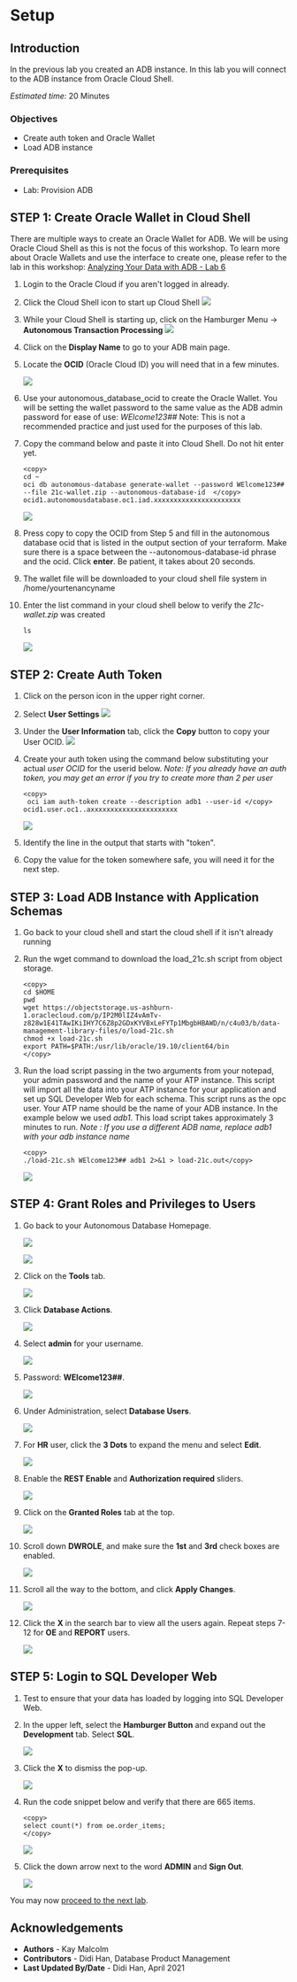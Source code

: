 # Setup

## Introduction
In the previous lab you created an ADB instance.  In this lab you will connect to the ADB instance from Oracle Cloud Shell.

*Estimated time:* 20 Minutes

### Objectives
- Create auth token and Oracle Wallet 
- Load ADB instance

### Prerequisites
- Lab: Provision ADB

## **STEP 1:** Create Oracle Wallet in Cloud Shell
There are multiple ways to create an Oracle Wallet for ADB.  We will be using Oracle Cloud Shell as this is not the focus of this workshop.  To learn more about Oracle Wallets and use the interface to create one, please refer to the lab in this workshop: [Analyzing Your Data with ADB - Lab 6](https://apexapps.oracle.com/pls/apex/dbpm/r/livelabs/view-workshop?p180_id=553)

1.  Login to the Oracle Cloud if you aren't logged in already.
   
2.  Click the Cloud Shell icon to start up Cloud Shell
      ![](./images/cloud-shell.png " ")
3.  While your Cloud Shell is starting up, click on the Hamburger Menu -> **Autonomous Transaction Processing** 
      ![](./images/select-atp.png " ")

4.  Click on the **Display Name** to go to your ADB main page.
   
5.  Locate the **OCID** (Oracle Cloud ID) you will need that in a few minutes. 

      ![](./images/locate-ocid.png " ")

6.  Use your autonomous\_database\_ocid to create the Oracle Wallet. You will be setting the wallet password to the same value as the ADB admin password for ease of use: *WElcome123##* Note: This is not a recommended practice and just used for the purposes of this lab. 
7.  Copy the command below and paste it into Cloud Shell.  Do not hit enter yet.  

      ````
      <copy>
      cd ~
      oci db autonomous-database generate-wallet --password WElcome123## --file 21c-wallet.zip --autonomous-database-id  </copy> ocid1.autonomousdatabase.oc1.iad.xxxxxxxxxxxxxxxxxxxxxx
      ````

      ![](./images/wallet.png " ")

8.  Press copy to copy the OCID from Step 5 and fill in the autonomous database ocid that is listed in the output section of your terraform.  Make sure there is a space between the --autonomous-database-id phrase and the ocid.  Click **enter**.  Be patient, it takes about 20 seconds.

9.  The wallet file will be downloaded to your cloud shell file system in /home/yourtenancyname

10. Enter the list command in your cloud shell below to verify the *21c-wallet.zip* was created
   
      ````
      ls
      ````
      ![](./images/21cwallet.png " ")

## **STEP 2:** Create Auth Token

1.  Click on the person icon in the upper right corner.
2.  Select **User Settings**
      ![](./images/select-user.png " ")

3.  Under the **User Information** tab, click the **Copy** button to copy your User OCID.
      ![](./images/copy-user-ocid.png " ")

4.  Create your auth token using the command below substituting your actual *user OCID* for the userid below.  *Note: If you already have an auth token, you may get an error if you try to create more than 2 per user*
   
      ````
      <copy>
       oci iam auth-token create --description adb1 --user-id </copy> ocid1.user.oc1..axxxxxxxxxxxxxxxxxxxxxx
      ````
      ![](./images/token.png " ")

5.  Identify the line in the output that starts with "token".
6.  Copy the value for the token somewhere safe, you will need it for the next step.


## **STEP 3:**  Load ADB Instance with Application Schemas
1. Go back to your cloud shell and start the cloud shell if it isn't already running
   
2. Run the wget command to download the load_21c.sh script from object storage.

      ````
      <copy>
      cd $HOME
      pwd
      wget https://objectstorage.us-ashburn-1.oraclecloud.com/p/IP2M0lIZ4vAmTv-z828w1E41TAwIKiIHY7C6Z8p2GDxKYVBxLeFYTp1MbgbHBAWD/n/c4u03/b/data-management-library-files/o/load-21c.sh
      chmod +x load-21c.sh
      export PATH=$PATH:/usr/lib/oracle/19.10/client64/bin
      </copy>
      ````

3.   Run the load script passing in the two arguments from your notepad, your admin password and the name of your ATP instance.  This script will import all the data into your ATP instance for your application and set up SQL Developer Web for each schema.  This script runs as the opc user.  Your ATP name should be the name of your ADB instance.  In the example below we used *adb1*.  This load script takes approximately 3 minutes to run.  *Note : If you use a different ADB name, replace adb1 with your adb instance name*

      ``` 
      <copy> 
      ./load-21c.sh WElcome123## adb1 2>&1 > load-21c.out</copy>
      ```

      ![](./images/load21c-1.png " ")

## **STEP 4:** Grant Roles and Privileges to Users

1.  Go back to your Autonomous Database Homepage.

      ![](./images/step4-0.png " ") 

      ![](./images/step4-1.png " ") 

2.  Click on the **Tools** tab.

      ![](./images/step4-tools.png " ") 

3.  Click **Database Actions**.

      ![](./images/step4-database.png " ") 

4.  Select **admin** for your username.

      ![](./images/step4-admin.png " ") 

5.  Password:  **WElcome123##**.

      ![](./images/step4-password.png " ") 

6. Under Administration, select **Database Users**.

      ![](./images/step4-databaseuser.png " ")

7. For **HR** user, click the **3 Dots** to expand the menu and select **Edit**.

      ![](./images/step4-edit.png " ")

8. Enable the **REST Enable** and **Authorization required** sliders.

      ![](./images/step4-enable-rest.png " ")

9. Click on the **Granted Roles** tab at the top. 

      ![](./images/step4-roles.png " ")

10. Scroll down **DWROLE**, and make sure the **1st** and **3rd** check boxes are enabled.

      ![](./images/step4-dwrole.png " ")

11. Scroll all the way to the bottom, and click **Apply Changes**.

      ![](./images/step4-apply.png " ")

11. Click the **X** in the search bar to view all the users again. Repeat steps 7-12 for **OE** and **REPORT** users.

      ![](./images/step4-cancel-search.png " ")

## **STEP 5:** Login to SQL Developer Web

1.  Test to ensure that your data has loaded by logging into SQL Developer Web. 

2.  In the upper left, select the **Hamburger Button** and expand out the **Development** tab. Select **SQL**.

      ![](./images/step4-sql.png " ") 

8. Click the **X** to dismiss the pop-up.

      ![](./images/step4-sql-x.png " ") 

8. Run the code snippet below and verify that there are 665 items.

      ````
      <copy>
      select count(*) from oe.order_items;
      </copy>
      ````

      ![](./images/step4-run.png " ") 

8.  Click the down arrow next to the word **ADMIN** and **Sign Out**.

      ![](./images/step4-signout.png " ") 


You may now [proceed to the next lab](#next).

## Acknowledgements
* **Authors** - Kay Malcolm
* **Contributors** - Didi Han, Database Product Management
* **Last Updated By/Date** - Didi Han, April 2021

